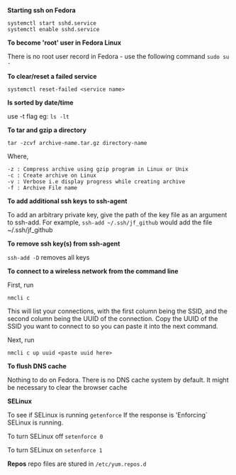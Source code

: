 ---
---

**Starting ssh on Fedora**

```
systemctl start sshd.service
systemctl enable sshd.service
```

**To become 'root' user in Fedora Linux**

There is no root user record in Fedora - use the following command
`sudo su -`

**To clear/reset a failed service**

`systemctl reset-failed <service name>`

**ls sorted by date/time**

use -t flag eg: 
`ls -lt`

**To tar and gzip a directory**

`tar -zcvf archive-name.tar.gz directory-name`

Where,

    -z : Compress archive using gzip program in Linux or Unix
    -c : Create archive on Linux
    -v : Verbose i.e display progress while creating archive
    -f : Archive File name

**To add additional ssh keys to ssh-agent**

To add an arbitrary private key, give the path of the key file as an argument to ssh-add. For example,
`ssh-add ~/.ssh/jf_github`
would add the file ~/.ssh/jf_github

**To remove ssh key(s) from ssh-agent**

`ssh-add -D` removes all keys

**To connect to a wireless network from the command line**

First, run

`nmcli c`

This will list your connections, with the first column being the SSID, and the second column being the UUID of the connection.
Copy the UUID of the SSID you want to connect to so you can paste it into the next command.

Next, run

`nmcli c up uuid <paste uuid here>`


**To flush DNS cache**

Nothing to do on Fedora. There is no DNS cache system by default.
It might be necessary to clear the browser cache

**SELinux**

To see if SELinux is running
`getenforce`
If the response is 'Enforcing` SELinux is running.  

To turn SELinux off
`setenforce 0`

To turn SELinux on
`setenforce 1`

**Repos**
repo files are stured in `/etc/yum.repos.d`
